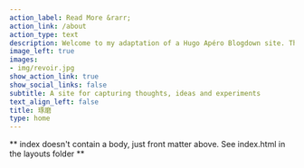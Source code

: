 ```yaml
---
action_label: Read More &rarr;
action_link: /about
action_type: text
description: Welcome to my adaptation of a Hugo Apéro Blogdown site. This is my first foray into using Blogdown and Netlify. I'm learning as I go so apologies in advance for any hiccups along the way. I'll slowly chip away at the template content and replace it with my projects and ideas. Come back and visit!
image_left: true
images:
- img/revoir.jpg
show_action_link: true
show_social_links: false
subtitle: A site for capturing thoughts, ideas and experiments
text_align_left: false
title: 琢磨
type: home
---
```


** index doesn't contain a body, just front matter above.
See index.html in the layouts folder **
